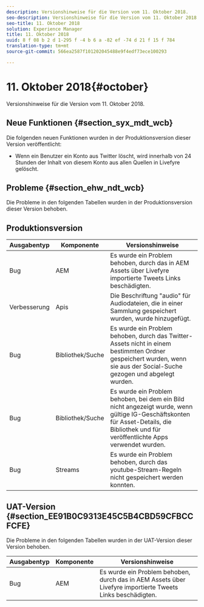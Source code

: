 ```yaml
---
description: Versionshinweise für die Version vom 11. Oktober 2018.
seo-description: Versionshinweise für die Version vom 11. Oktober 2018.
seo-title: 11. Oktober 2018
solution: Experience Manager
title: 11. Oktober 2018
uuid: 8 f 08 b 2 d 1-295 f -4 b 6 a -82 ef -74 d 21 f 15 f 784
translation-type: tm+mt
source-git-commit: 566ea2587f101202045488e9f4edf73ece100293

---
```



# 11. Oktober 2018{#october}

Versionshinweise für die Version vom 11. Oktober 2018.

## Neue Funktionen {#section_syx_mdt_wcb}

Die folgenden neuen Funktionen wurden in der Produktionsversion dieser Version veröffentlicht:

* Wenn ein Benutzer ein Konto aus Twitter löscht, wird innerhalb von 24 Stunden der Inhalt von diesem Konto aus allen Quellen in Livefyre gelöscht.

## Probleme {#section_ehw_ndt_wcb}

Die Probleme in den folgenden Tabellen wurden in der Produktionsversion dieser Version behoben.

## Produktionsversion

| **Ausgabentyp** | **Komponente** | **Versionshinweise** |
|---|---|---|
| Bug | AEM | Es wurde ein Problem behoben, durch das in AEM Assets über Livefyre importierte Tweets Links beschädigten. |
| Verbesserung | Apis | Die Beschriftung "audio" für Audiodateien, die in einer Sammlung gespeichert wurden, wurde hinzugefügt. |
| Bug | Bibliothek/Suche | Es wurde ein Problem behoben, durch das Twitter-Assets nicht in einem bestimmten Ordner gespeichert wurden, wenn sie aus der Social-Suche gezogen und abgelegt wurden. |
| Bug | Bibliothek/Suche | Es wurde ein Problem behoben, bei dem ein Bild nicht angezeigt wurde, wenn gültige IG-Geschäftskonten für Asset-Details, die Bibliothek und für veröffentlichte Apps verwendet wurden. |
| Bug | Streams | Es wurde ein Problem behoben, durch das youtube-Stream-Regeln nicht gespeichert werden konnten. |

## UAT-Version {#section_EE91B0C9313E45C5B4CBD59CFBCCFCFE}

Die Probleme in den folgenden Tabellen wurden in der UAT-Version dieser Version behoben.

| **Ausgabentyp** | **Komponente** | **Versionshinweise** |
|---|---|---|
| Bug | AEM | Es wurde ein Problem behoben, durch das in AEM Assets über Livefyre importierte Tweets Links beschädigten. |

